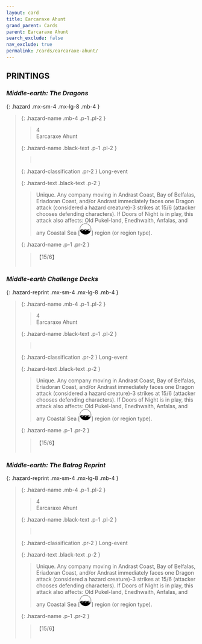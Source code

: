 ```yaml
---
layout: card
title: Earcaraxe Ahunt
grand_parent: Cards
parent: Earcaraxe Ahunt
search_exclude: false
nav_exclude: true
permalink: /cards/earcaraxe-ahunt/
---
```


## PRINTINGS


### _Middle-earth: The Dragons_

{: .hazard .mx-sm-4 .mx-lg-8 .mb-4 }
> {: .hazard-name .mb-4 .p-1 .pl-2 }
> > <div class="hazard-mp">4</div>
> > <div class="card-name">Earcaraxe Ahunt</div>
>
> {: .hazard-name .black-text .p-1 .pl-2 }
> > &nbsp;
>
> {: .hazard-classification .pr-2 }
> Long-event
>
> {: .hazard-text .black-text .p-2 }
> > Unique. Any company moving in Andrast Coast, Bay of Belfalas, Eriadoran Coast, and/or Andrast immediately faces one Dragon attack (considered a hazard creature)-3 strikes at 15/6 (attacker chooses defending characters). If Doors of Night is in play, this attack also affects: Old Pukel-land, Enedhwaith, Anfalas, and any Coastal Sea \[![](/assets/images/coastalsea.svg)] region (or region type). 
>
> {: .hazard-name .p-1 .pr-2 }
> > <div class="card-shield">【15/6】</div>
> > <div class="card-corruption">&nbsp;</div>

### _Middle-earth Challenge Decks_

{: .hazard-reprint .mx-sm-4 .mx-lg-8 .mb-4 }
> {: .hazard-name .mb-4 .p-1 .pl-2 }
> > <div class="hazard-mp">4</div>
> > <div class="card-name">Earcaraxe Ahunt</div>
>
> {: .hazard-name .black-text .p-1 .pl-2 }
> > &nbsp;
>
> {: .hazard-classification .pr-2 }
> Long-event
>
> {: .hazard-text .black-text .p-2 }
> > Unique. Any company moving in Andrast Coast, Bay of Belfalas, Eriadoran Coast, and/or Andrast immediately faces one Dragon attack (considered a hazard creature)-3 strikes at 15/6 (attacker chooses defending characters). If Doors of Night is in play, this attack also affects: Old Pukel-land, Enedhwaith, Anfalas, and any Coastal Sea \[![](/assets/images/coastalsea.svg)] region (or region type). 
>
> {: .hazard-name .p-1 .pr-2 }
> > <div class="card-shield">【15/6】</div>
> > <div class="card-corruption-white">&nbsp;</div>

### _Middle-earth: The Balrog Reprint_

{: .hazard-reprint .mx-sm-4 .mx-lg-8 .mb-4 }
> {: .hazard-name .mb-4 .p-1 .pl-2 }
> > <div class="hazard-mp">4</div>
> > <div class="card-name">Earcaraxe Ahunt</div>
>
> {: .hazard-name .black-text .p-1 .pl-2 }
> > &nbsp;
>
> {: .hazard-classification .pr-2 }
> Long-event
>
> {: .hazard-text .black-text .p-2 }
> > Unique. Any company moving in Andrast Coast, Bay of Belfalas, Eriadoran Coast, and/or Andrast immediately faces one Dragon attack (considered a hazard creature)-3 strikes at 15/6 (attacker chooses defending characters). If Doors of Night is in play, this attack also affects: Old Pukel-land, Enedhwaith, Anfalas, and any Coastal Sea \[![](/assets/images/coastalsea.svg)] region (or region type). 
>
> {: .hazard-name .p-1 .pr-2 }
> > <div class="card-shield">【15/6】</div>
> > <div class="card-corruption-white">&nbsp;</div>
